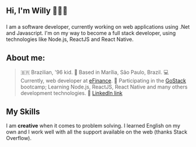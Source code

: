 ## Hi, I'm Willy 👨🏻‍💻
###

I am a software developer, currently working on web applications using .Net and Javascript. I'm on my way to become a full stack developer, using technologies like Node.js, ReactJS and React Native.

## About me:
> 🇧🇷 Brazilian, '96 kid.
> 📍 Based in Marília, São Paulo, Brazil.
> 💻 Currently, web developer at <a href="https://www.efinance.com.br/" alt="eFinance">eFinance</a>.
> 🚀 Participating in the <a href="https://rocketseat.com.br/gostack" alt="GoStack">GoStack</a> bootcamp; Learning Node.js, ReactJS, React Native and many others development technologies.
> 💼 <a href="https://www.linkedin.com/in/w1llysouza/" alt="LinkedIn">LinkedIn link</a>

## My Skills
I am **creative** when it comes to problem solving. I learned English on my own and I work well with all the support available on the web (thanks Stack Overflow).

